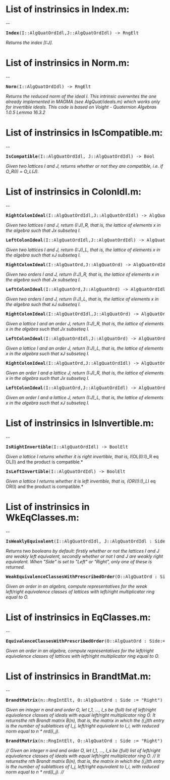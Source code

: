 # List of instrinsics in Index.m:
--

<pre>
<b>Index</b>(I::AlgQuatOrdIdl,J::AlgQuatOrdIdl) -> RngElt
</pre>

*Returns the index [I:J].*


# List of instrinsics in Norm.m:
--

<pre>
<b>Norm</b>(I::AlgQuatOrdIdl) -> RngElt
</pre>

*Returns the reduced norm of the ideal I.
    This intrinsic overwrites the one already implemented in MAGMA (see AlgQuat/ideals.m) which works only for invertible ideals.
    This code is based on Voight - Quaternion Algebras 1.0.5 Lemma 16.3.2*


# List of instrinsics in IsCompatible.m:
--

<pre>
<b>IsCompatible</b>(I::AlgQuatOrdIdl, J::AlgQuatOrdIdl) -> Bool
</pre>

*Given two lattices I and J, returns whether or not they are compatible, i.e. if O_R(I) = O_L(J).*


# List of instrinsics in ColonIdl.m:
--

<pre>
<b>RightColonIdeal</b>(I::AlgQuatOrdIdl,J::AlgQuatOrdIdl) -> AlgQuatOrdIdl
</pre>

*Given two lattices I and J, return (I:J)_R, that is, the lattice of elements x in the algebra such that Jx subseteq I.*

<pre>
<b>LeftColonIdeal</b>(I::AlgQuatOrdIdl,J::AlgQuatOrdIdl) -> AlgQuatOrdIdl
</pre>

*Given two lattices I and J, return (I:J)_L, that is, the lattice of elements x in the algebra such that xJ subseteq I.*

<pre>
<b>RightColonIdeal</b>(I::AlgQuatOrd,J::AlgQuatOrd) -> AlgQuatOrdIdl
</pre>

*Given two orders I and J, return (I:J)_R, that is, the lattice of elements x in the algebra such that Jx subseteq I.*

<pre>
<b>LeftColonIdeal</b>(I::AlgQuatOrd,J::AlgQuatOrd) -> AlgQuatOrdIdl
</pre>

*Given two orders I and J, return (I:J)_L, that is, the lattice of elements x in the algebra such that xJ subseteq I.*

<pre>
<b>RightColonIdeal</b>(I::AlgQuatOrdIdl,J::AlgQuatOrd) -> AlgQuatOrdIdl
</pre>

*Given a lattice I and an order J, return (I:J)_R, that is, the lattice of elements x in the algebra such that Jx subseteq I.*

<pre>
<b>LeftColonIdeal</b>(I::AlgQuatOrdIdl,J::AlgQuatOrd) -> AlgQuatOrdIdl
</pre>

*Given a lattice I and an order J, return (I:J)_L, that is, the lattice of elements x in the algebra such that xJ subseteq I.*

<pre>
<b>RightColonIdeal</b>(I::AlgQuatOrd,J::AlgQuatOrdIdl) -> AlgQuatOrdIdl
</pre>

*Given an order I and a lattice J, return (I:J)_R, that is, the lattice of elements x in the algebra such that Jx subseteq I.*

<pre>
<b>LeftColonIdeal</b>(I::AlgQuatOrd,J::AlgQuatOrdIdl) -> AlgQuatOrdIdl
</pre>

*Given an order I and a lattice J, return (I:J)_L, that is, the lattice of elements x in the algebra such that xJ subseteq I.*


# List of instrinsics in IsInvertible.m:
--

<pre>
<b>IsRightInvertible</b>(I::AlgQuatOrdIdl) -> BoolElt
</pre>

*Given a lattice I returns whether it is right invertible, that is, I*(OL(I):I)_R eq OL(I) and the product is compatible.*

<pre>
<b>IsLeftInvertible</b>(I::AlgQuatOrdIdl) -> BoolElt
</pre>

*Given a lattice I returns whether it is left invertible, that is, (OR(I):I)_L*I eq OR(I) and the product is compatible.*


# List of instrinsics in WkEqClasses.m:
--

<pre>
<b>IsWeaklyEquivalent</b>(I::AlgQuatOrdIdl, J::AlgQuatOrdIdl : Side:="Both") -> Bool, Bool
</pre>

*Returns two booleans by default: firstly whether or not the lattices I and J are weakly left equivalent, secondly whether or not I and J are weakly right equivalent. When "Side" is set to "Left" or "Right", only one of these is returned.*

<pre>
<b>WeakEquivalenceClassesWithPrescribedOrder</b>(O::AlgQuatOrd : Side:="Left") -> List
</pre>

*Given an order in an algebra, compute representatives for the weak left/right equivalence classes of lattices with left/right multiplicator ring equal to O.*


# List of instrinsics in EqClasses.m:
--

<pre>
<b>EquivalenceClassesWithPrescribedOrder</b>(O::AlgQuatOrd : Side:="Left") -> List
</pre>

*Given an order in an algebra, compute representatives for the left/right equivalence classes of lattices with left/right multiplicator ring equal to O.*


# List of instrinsics in BrandtMat.m:
--

<pre>
<b>BrandtMatrix</b>(n::RngIntElt, O::AlgQuatOrd : Side := "Right") -> AlgMatElt
</pre>

*Given an integer n and and order O, let I_1, ..., I_s be (full) list of left/right equivalence classes of ideals with equal left/right multiplicator ring O.
    It returnsthe nth Brandt matrix B(n), that is, the matrix in which the (i,j)th entry is the number of sublattices of I_j, left/right equivalent to I_i, with reduced norm equal to n * nrd(I_j).*

<pre>
<b>BrandtMatrix</b>(n::RngIntElt, O::AlgQuatOrd : Side := "Right") -> AlgMatElt
</pre>

*//     Given an integer n and and order O, let I_1, ..., I_s be (full) list of left/right equivalence classes of ideals with equal left/right multiplicator ring O.
//     It returnsthe nth Brandt matrix B(n), that is, the matrix in which the (i,j)th entry is the number of sublattices of I_j, left/right equivalent to I_i, with reduced norm equal to n * nrd(I_j).
//*


